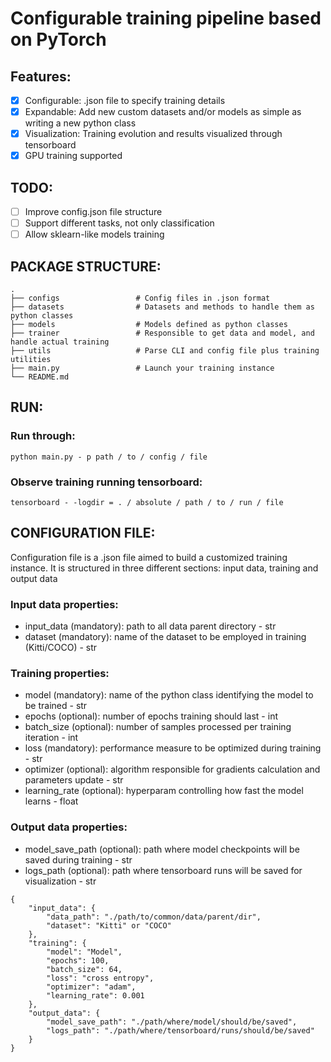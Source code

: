 # Configurable training pipeline based on PyTorch

## Features:
- [x] Configurable: .json file to specify training details
- [x] Expandable: Add new custom datasets and/or models as simple as writing a new python class
- [x] Visualization: Training evolution and results visualized through tensorboard
- [x] GPU training supported
## TODO:
- [ ] Improve config.json file structure
- [ ] Support different tasks, not only classification 
- [ ] Allow sklearn-like models training 
## PACKAGE STRUCTURE:
```
.
├── configs                 # Config files in .json format
├── datasets                # Datasets and methods to handle them as python classes
├── models                  # Models defined as python classes
├── trainer                 # Responsible to get data and model, and handle actual training
├── utils                   # Parse CLI and config file plus training utilities
├── main.py                 # Launch your training instance
└── README.md
```
## RUN:
### Run through:
```
python main.py - p path / to / config / file
```
### Observe training running tensorboard:
```
tensorboard - -logdir = . / absolute / path / to / run / file
```
## CONFIGURATION FILE:
Configuration file is a .json file aimed to build a customized training instance.
It is structured in three different sections: input data, training and output data
### Input data properties:
- input_data (mandatory): path to all data parent directory - str
- dataset (mandatory): name of the dataset to be employed in training (Kitti/COCO) - str
### Training properties:
- model (mandatory): name of the python class identifying the model to be trained - str
- epochs (optional): number of epochs training should last - int
- batch_size (optional): number of samples processed per training iteration - int
- loss (mandatory): performance measure to be optimized during training - str
- optimizer (optional): algorithm responsible for gradients calculation and parameters update - str
- learning_rate (optional): hyperparam controlling how fast the model learns - float
### Output data properties:
- model_save_path (optional): path where model checkpoints will be saved during training - str
- logs_path (optional): path where tensorboard runs will be saved for visualization - str
```
{
    "input_data": {
        "data_path": "./path/to/common/data/parent/dir",
        "dataset": "Kitti" or "COCO"
    },
    "training": {
        "model": "Model",
        "epochs": 100,
        "batch_size": 64,
        "loss": "cross entropy",
        "optimizer": "adam",
        "learning_rate": 0.001
    },
    "output_data": {
        "model_save_path": "./path/where/model/should/be/saved",
        "logs_path": "./path/where/tensorboard/runs/should/be/saved"
    }
}
```
